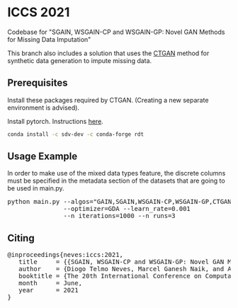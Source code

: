 # ICCS 2021
Codebase for "SGAIN, WSGAIN-CP and WSGAIN-GP: Novel GAN Methods for Missing Data Imputation"

This branch also includes a solution that uses the [CTGAN](https://github.com/sdv-dev/CTGAN/) method for synthetic data generation to impute missing data.

## Prerequisites

Install these packages required by CTGAN. (Creating a new separate environment is advised).

Install pytorch. Instructions [here](https://pytorch.org/).

````bash
conda install -c sdv-dev -c conda-forge rdt
````


## Usage Example
In order to make use of the mixed data types feature, the discrete columns must be specified in the metadata section of the datasets that are going to be used in main.py.

<pre>
python main.py --algos="GAIN,SGAIN,WSGAIN-CP,WSGAIN-GP,CTGAN" --datasets="iris,yeast" --miss_rate=0.2 
               --optimizer=GDA --learn_rate=0.001 
               --n_iterations=1000 --n_runs=3
</pre>

## Citing
<pre>
@inproceedings{neves:iccs:2021,
   title     = {{SGAIN, WSGAIN-CP and WSGAIN-GP: Novel GAN Methods for Missing Data Imputation}},
   author    = {Diogo Telmo Neves, Marcel Ganesh Naik, and Alberto Proença},
   booktitle = {The 20th International Conference on Computational Science (ICCS '21)},
   month     = June,
   year      = 2021
}
</pre>
